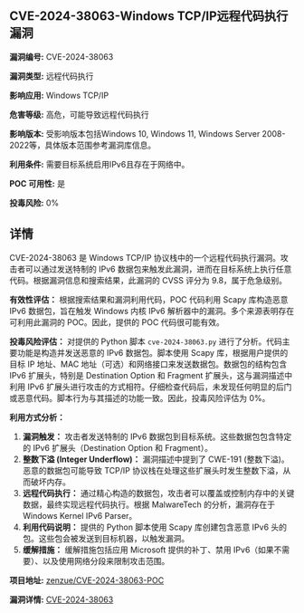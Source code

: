 ## CVE-2024-38063-Windows TCP/IP远程代码执行漏洞

**漏洞编号:** CVE-2024-38063

**漏洞类型:** 远程代码执行

**影响应用:** Windows TCP/IP

**危害等级:** 高危，可能导致远程代码执行

**影响版本:** 受影响版本包括Windows 10, Windows 11, Windows Server 2008-2022等，具体版本范围参考漏洞库信息。

**利用条件:** 需要目标系统启用IPv6且存在于网络中。

**POC 可用性:** 是

**投毒风险:** 0%

## 详情

CVE-2024-38063 是 Windows TCP/IP 协议栈中的一个远程代码执行漏洞。攻击者可以通过发送特制的 IPv6 数据包来触发此漏洞，进而在目标系统上执行任意代码。根据漏洞信息和搜索结果，此漏洞的 CVSS 评分为 9.8，属于危急级别。

**有效性评估：**
根据搜索结果和漏洞利用代码，POC 代码利用 Scapy 库构造恶意 IPv6 数据包，旨在触发 Windows 内核 IPv6 解析器中的漏洞。多个来源表明存在可利用此漏洞的 POC。因此，提供的 POC 代码很可能有效。

**投毒风险评估：**
对提供的 Python 脚本 `cve-2024-38063.py` 进行了分析。代码主要功能是构造并发送恶意的 IPv6 数据包。脚本使用 Scapy 库，根据用户提供的目标 IP 地址、MAC 地址（可选）和网络接口来发送数据包。数据包的结构包含 IPv6 扩展头，特别是 Destination Option 和 Fragment 扩展头，这与漏洞描述中利用 IPv6 扩展头进行攻击的方式相符。仔细检查代码后，未发现任何明显的后门或恶意代码。脚本行为与其描述的功能一致。因此，投毒风险评估为 0%。

**利用方式分析：**
1.  **漏洞触发：** 攻击者发送特制的 IPv6 数据包到目标系统。这些数据包包含特定的 IPv6 扩展头（Destination Option 和 Fragment）。
2.  **整数下溢 (Integer Underflow)：** 漏洞描述中提到了 CWE-191 (整数下溢)。恶意的数据包可能导致 TCP/IP 协议栈在处理这些扩展头时发生整数下溢，从而破坏内存。
3.  **远程代码执行：** 通过精心构造的数据包，攻击者可以覆盖或控制内存中的关键数据，最终实现远程代码执行。根据 MalwareTech 的分析，漏洞存在于 Windows Kernel IPv6 Parser。
4.  **利用代码说明：**  提供的 Python 脚本使用 Scapy 库创建包含恶意 IPv6 头的包。这些包会被发送到目标机器，以触发漏洞。
5.  **缓解措施：** 缓解措施包括应用 Microsoft 提供的补丁、禁用 IPv6（如果不需要）、以及使用网络分段来限制攻击范围。

**项目地址:** [zenzue/CVE-2024-38063-POC](https://github.com/zenzue/CVE-2024-38063-POC)

**漏洞详情:** [CVE-2024-38063](https://nvd.nist.gov/vuln/detail/CVE-2024-38063)